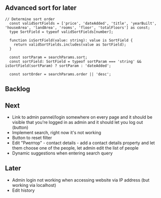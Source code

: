 ## Advanced sort for later

```
// Determine sort order
  const validSortFields = ['price', 'dateAdded', 'title', 'yearBuilt', 'houseArea', 'landArea', 'rooms', 'floor', 'totalFloors'] as const;
  type SortField = typeof validSortFields[number];

  function isSortField(value: string): value is SortField {
    return validSortFields.includes(value as SortField);
  }

  const sortParam = searchParams.sort;
  const sortField: SortField = typeof sortParam === 'string' && isSortField(sortParam) ? sortParam : 'dateAdded';

  const sortOrder = searchParams.order || 'desc';
```


## Backlog



## Next

- Link to admin pannel/login somewhere on every page and it should be visible that you're logged in as admin and it should let you log out (button)
- Implement search, right now it's not working
- Button to reset filter
- Edit "Риелтор" - contact details - add a contact details property and let them choose one of the people, let admin edit the list of people
- Dynamic suggestions when entering search query

## Later

- Admin login not working when accessing website via IP address (but working via localhost)
- Edit history
